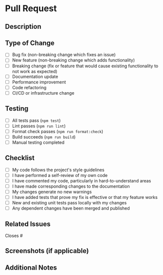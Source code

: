 # Pull Request

## Description

<!-- Describe your changes in detail -->

## Type of Change

- [ ] Bug fix (non-breaking change which fixes an issue)
- [ ] New feature (non-breaking change which adds functionality)
- [ ] Breaking change (fix or feature that would cause existing functionality to not work as expected)
- [ ] Documentation update
- [ ] Performance improvement
- [ ] Code refactoring
- [ ] CI/CD or infrastructure change

## Testing

- [ ] All tests pass (`npm test`)
- [ ] Lint passes (`npm run lint`)
- [ ] Format check passes (`npm run format:check`)
- [ ] Build succeeds (`npm run build`)
- [ ] Manual testing completed

## Checklist

- [ ] My code follows the project's style guidelines
- [ ] I have performed a self-review of my own code
- [ ] I have commented my code, particularly in hard-to-understand areas
- [ ] I have made corresponding changes to the documentation
- [ ] My changes generate no new warnings
- [ ] I have added tests that prove my fix is effective or that my feature works
- [ ] New and existing unit tests pass locally with my changes
- [ ] Any dependent changes have been merged and published

## Related Issues

<!-- Link to related issues using #issue_number -->

Closes #

## Screenshots (if applicable)

<!-- Add screenshots to help explain your changes -->

## Additional Notes

<!-- Any additional information that reviewers should know -->
